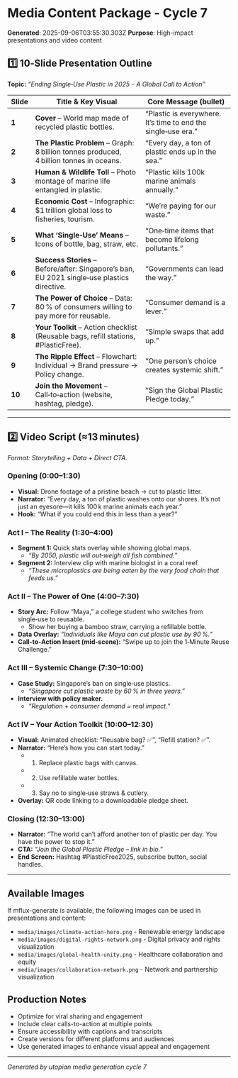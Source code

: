 # Media Content Package - Cycle 7

**Generated**: 2025-09-06T03:55:30.303Z
**Purpose**: High-impact presentations and video content

## 1️⃣ 10‑Slide Presentation Outline  
**Topic:** *“Ending Single‑Use Plastic in 2025 – A Global Call to Action”*  

| Slide | Title & Key Visual | Core Message (bullet) |
|-------|--------------------|------------------------|
| **1** | **Cover** – World map made of recycled plastic bottles. | “Plastic is everywhere. It’s time to end the single‑use era.” |
| **2** | **The Plastic Problem** – Graph: 8 billion tonnes produced, 4 billion tonnes in oceans. | “Every day, a ton of plastic ends up in the sea.” |
| **3** | **Human & Wildlife Toll** – Photo montage of marine life entangled in plastic. | “Plastic kills 100k marine animals annually.” |
| **4** | **Economic Cost** – Infographic: $1 trillion global loss to fisheries, tourism. | “We’re paying for our waste.” |
| **5** | **What ‘Single‑Use’ Means** – Icons of bottle, bag, straw, etc. | “One‑time items that become lifelong pollutants.” |
| **6** | **Success Stories** – Before/after: Singapore’s ban, EU 2021 single‑use plastics directive. | “Governments can lead the way.” |
| **7** | **The Power of Choice** – Data: 80 % of consumers willing to pay more for reusable. | “Consumer demand is a lever.” |
| **8** | **Your Toolkit** – Action checklist (Reusable bags, refill stations, #PlasticFree). | “Simple swaps that add up.” |
| **9** | **The Ripple Effect** – Flowchart: Individual → Brand pressure → Policy change. | “One person’s choice creates systemic shift.” |
| **10** | **Join the Movement** – Call‑to‑action (website, hashtag, pledge). | “Sign the Global Plastic Pledge today.” |

---

## 2️⃣ Video Script (≈13 minutes)  
*Format: Storytelling + Data + Direct CTA.*  

### Opening (0:00–1:30)
- **Visual:** Drone footage of a pristine beach → cut to plastic litter.
- **Narrator:** “Every day, a ton of plastic washes onto our shores. It’s not just an eyesore—it kills 100 k marine animals each year.”
- **Hook:** “What if you could end this in less than a year?”

### Act I – The Reality (1:30–4:00)
- **Segment 1:** Quick stats overlay while showing global maps.
  - *“By 2050, plastic will out‑weigh all fish combined.”*
- **Segment 2:** Interview clip with marine biologist in a coral reef.
  - *“These microplastics are being eaten by the very food chain that feeds us.”*

### Act II – The Power of One (4:00–7:30)
- **Story Arc:** Follow “Maya,” a college student who switches from single‑use to reusable.
  - Show her buying a bamboo straw, carrying a refillable bottle.
- **Data Overlay:** *“Individuals like Maya can cut plastic use by 90 %.”*
- **Call‑to‑Action Insert (mid‑scene):** “Swipe up to join the 1‑Minute Reuse Challenge.”

### Act III – Systemic Change (7:30–10:00)
- **Case Study:** Singapore’s ban on single‑use plastics.
  - *“Singapore cut plastic waste by 60 % in three years.”*
- **Interview with policy maker.**  
  - *“Regulation + consumer demand = real impact.”*

### Act IV – Your Action Toolkit (10:00–12:30)
- **Visual:** Animated checklist: “Reusable bag? ✅”, “Refill station? ✅”.
- **Narrator:** “Here’s how you can start today.”
  - 1. Replace plastic bags with canvas.
  - 2. Use refillable water bottles.
  - 3. Say no to single‑use straws & cutlery.
- **Overlay:** QR code linking to a downloadable pledge sheet.

### Closing (12:30–13:00)
- **Narrator:** “The world can’t afford another ton of plastic per day. You have the power to stop it.”
- **CTA:** *“Join the Global Plastic Pledge – link in bio.”*  
- **End Screen:** Hashtag #PlasticFree2025, subscribe button, social handles.

---



## Available Images
If mflux-generate is available, the following images can be used in presentations and content:
- `media/images/climate-action-hero.png` - Renewable energy landscape
- `media/images/digital-rights-network.png` - Digital privacy and rights visualization  
- `media/images/global-health-unity.png` - Healthcare collaboration and equity
- `media/images/collaboration-network.png` - Network and partnership visualization

## Production Notes
- Optimize for viral sharing and engagement
- Include clear calls-to-action at multiple points
- Ensure accessibility with captions and transcripts
- Create versions for different platforms and audiences
- Use generated images to enhance visual appeal and engagement

---
*Generated by utopian media generation cycle 7*
